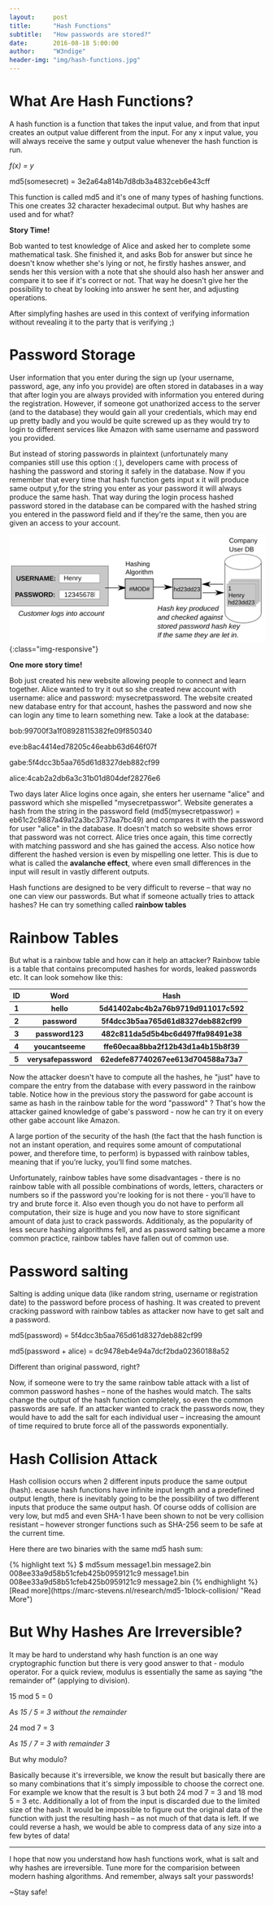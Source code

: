 ```yaml
---
layout:     post
title:      "Hash Functions"
subtitle:   "How passwords are stored?"
date:       2016-08-18 5:00:00
author:     "W3ndige"
header-img: "img/hash-functions.jpg"
---
```

<h1>What Are Hash Functions?</h1>
<p>A hash function is a function that takes the input value, and from that input creates an output value different from the input. For any x input value, you will always receive the same y output value whenever the hash function is run. </p>
<p><i>f(x) = y</i></p>

<p>md5(somesecret) = 3e2a64a814b7d8db3a4832ceb6e43cff</p>

<p>This function is called md5 and it's one of many types of hashing functions. This one creates 32 character hexadecimal output. But why hashes are used and for what?</p>

<b>Story Time!</b>
<p>Bob wanted to test knowledge of Alice and asked her to complete some mathematical task. She finished it, and asks Bob for answer but since he doesn't know whether she's lying or not, he firstly hashes answer, and sends her this version with a note that she should also hash her answer and compare it to see if it's correct or not. That way he doesn't give her the possibility to cheat by looking into answer he sent her, and adjusting operations. </p>

<p>After simplyfing hashes are used in this context of verifying information without revealing it to the party that is verifying ;)</p>

<h1>Password Storage</h1>
<p>User information that you enter during the sign up (your username, password, age, any info you provide) are often stored in databases in a way that after login you are always provided with information you entered during the registration. However, if someone got unathorized access to the server (and to the database) they would gain all your credentials, which may end up pretty badly and you would be quite screwed up as they would try to login to different services like Amazon with same username and password you provided. </p>

<p>But instead of storing passwords in plaintext (unfortunately many companies still use this option :( ), developers came with process of hashing the password and storing it safely in the database. Now if you remember that every time that hash function gets input x it will produce same output y,for the string you enter as your password  it will always produce the same hash. That way during the login process hashed password stored in the database can be compared with the hashed string you entered in the password field and if they're the same, then you are given an access to  your account. </p>

![hash-login](/img/hash-functions/hash-login.png){:class="img-responsive"}

<b>One more story time!</b>
<p>Bob just created his new website allowing people to connect and learn together. Alice wanted to try it out so she created new account with username: alice and password: mysecretpassword. The website created new database entry for that account, hashes the password and now she can login any time to learn something new. Take a look at the database: </p>
<p>bob:99700f3a1f08928115382fe09f850340</p>
<p>eve:b8ac4414ed78205c46eabb63d646f07f</p>
<p>gabe:5f4dcc3b5aa765d61d8327deb882cf99</p>
<p>alice:4cab2a2db6a3c31b01d804def28276e6</p>
<p>Two days later Alice logins once again, she enters her username "alice" and password which she mispelled "mysecretpasswor". Website generates a hash from the string in the password field (md5(mysecretpasswor) = eb61c2c9887a49a12a3bc3737aa7bc49) and compares it with the password for user "alice" in the database. It doesn't match so website shows error that password was not correct. Alice tries once again, this time correctly with matching password and she has gained the access. Also notice how different the hashed version is even by mispelling one letter. This is due to what is called the <b>avalanche effect</b>, where even small differences in the input will result in vastly different outputs.</p>
<p>Hash functions are designed to be very difficult to reverse – that way no one can view our passwords. But what if someone actually tries to attack hashes? He can try something called <b>rainbow tables</b></p>

<h1>Rainbow Tables</h1>
<p>But what is a rainbow table and how can it help an attacker? Rainbow table is a table that contains precomputed hashes for words, leaked passwords etc. It can look somehow like this: </p>

<table>
<tr>
<th>ID</th>
<th>Word</th>
<th>Hash</th>
</tr>
<tr>
<th>1</th>
<th>hello</th>
<th>5d41402abc4b2a76b9719d911017c592</th>
</tr>
<tr>
<th>2</th>
<th>password</th>
<th>5f4dcc3b5aa765d61d8327deb882cf99</th>
</tr>
<tr>
<th>3</th>
<th>password123</th>
<th>482c811da5d5b4bc6d497ffa98491e38</th>
</tr>
<tr>
<th>4</th>
<th>youcantseeme</th>
<th>ffe60ecaa8bba2f12b43d1a4b15b8f39</th>
</tr>
<tr>
<th>5</th>
<th>verysafepassword</th>
<th>62edefe87740267ee613d704588a73a7</th>
</tr>

</table>

<p>Now the attacker doesn't have to compute all the hashes, he "just" have to compare the entry from the database with every password in the rainbow table. Notice how in the previous story the password for gabe account is same as hash in the rainbow table for the word "password" ? That's how the attacker gained knowledge of gabe's password - now he can try it on every other gabe account like Amazon.</p>

<p>A large portion of the security of the hash (the fact that the hash function is not an instant operation, and requires some amount of computational power, and therefore time, to perform) is bypassed with rainbow tables, meaning that if you’re lucky, you’ll find some matches.</p>

<p>Unfortunately, rainbow tables have some disadvantages - there is no rainbow table with all possible combinations of words, letters, characters or numbers so if the password you're looking for is not there - you'll have to try and brute force it. Also even though you do not have to perform all computation, their size is huge and you now have to store significant amount of data just to crack passwords. Additionaly, as the popularity of less secure hashing algorithms fell, and as password salting became a more common practice, rainbow tables have fallen out of common use.</p>

<h1>Password salting</h1>
<p>Salting is adding unique data (like random string, username or registration date) to the password before process of hashing. It was created to prevent cracking password with rainbow tables as attacker now have to get salt and a password.  </p>
<p>md5(password) = 5f4dcc3b5aa765d61d8327deb882cf99</p>
<p>md5(password + alice) = dc9478eb4e94a7dcf2bda02360188a52</p>
<p>Different than original password, right?</p>
<p>Now, if someone were to try the same rainbow table attack with a list of common password hashes – none of the hashes would match. The salts change the output of the hash function completely, so even the common passwords are safe. If an attacker wanted to crack the passwords now, they would have to add the salt for each individual user – increasing the amount of time required to brute force all of the passwords exponentially.</p>

<h1>Hash Collision Attack</h1>
<p>Hash collision occurs when 2 different inputs produce the same output (hash). ecause hash functions have infinite input length and a predefined output length, there is inevitably going to be the possibility of two different inputs that produce the same output hash. Of course odds of collision are very low, but md5 and even SHA-1 have been shown to not be very collision resistant – however stronger functions such as SHA-256 seem to be safe at the current time.</p>
<p>Here there are two binaries with the same md5 hash sum:</p>
{% highlight text %}
$ md5sum message1.bin message2.bin
008ee33a9d58b51cfeb425b0959121c9  message1.bin
008ee33a9d58b51cfeb425b0959121c9  message2.bin
{% endhighlight %}
[Read more](https://marc-stevens.nl/research/md5-1block-collision/ "Read More")

<h1>But Why Hashes Are Irreversible?</h1>
<p>It may be hard to understand why hash function is an one way cryptographic function but there is very good answer to that - modulo operator. For a quick review, modulus is essentially the same as saying “the remainder of” (applying to division).</p>
<p>15 mod 5 = 0 </p>
<p><i>As 15 / 5 = 3 without the remainder</i></p>
<p>24 mod 7 = 3</p>
<p><i>As 15 / 7 = 3 with remainder 3</i></p>
<p>But why modulo?</p>
<p>Basically because it's irreversible, we know the result but basically there are so many combinations that it's simply impossible to choose the correct one. For example we know that the result is 3 but both 24 mod 7 = 3 and 18 mod 5 = 3 etc. Additionally a lot of from the input is discarded due to the limited size of the hash. It would be impossible to figure out the original data of the function with just the resulting hash – as not much of that data is left. If we could reverse a hash, we would be able to compress data of any size into a few bytes of data!</p>
<hr>
<p>I hope that now you understand how hash functions work, what is salt and why hashes are irreversible. Tune more for the comparision between modern hashing algorithms. And remember, always salt your passwords!</p>
<p>~Stay safe!</p>

